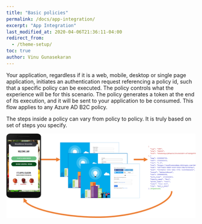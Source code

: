 ```yaml
---
title: "Basic policies"
permalink: /docs/app-integration/
excerpt: "App Integration"
last_modified_at: 2020-04-06T21:36:11-04:00
redirect_from:
  - /theme-setup/
toc: true
author: Vinu Gunasekaran
---
```

Your application, regardless if it is a web, mobile, desktop or single page application, initiates an authentication request referencing a policy id, such that a specific policy can be executed. The policy controls what the experience will be for this scenario.  The policy generates a token at the end of its execution, and it will be sent to your application to be consumed. This flow applies to any Azure AD B2C policy. 

The steps inside a policy can vary from policy to policy. It is truly based on set of steps you specify.
 
![A policy](/assets/images/docs/app-integration.png) 